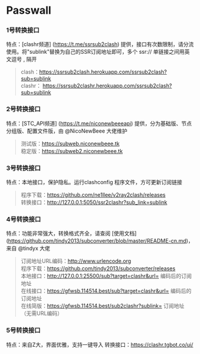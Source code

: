 # Passwall
   
### 1号转换接口
特点：[clashr频道] (https://t.me/ssrsub2clash) 提供，接口有次数限制，请分流使用。将"sublink"替换为自己的SSR订阅地址即可，多个 ssr:// 单链接之间用英文逗号 , 隔开   
>clash：https://ssrsub2clash.herokuapp.com/ssrsub2clash?sub=sublink   
>clashr： https://ssrsub2clashr.herokuapp.com/ssrsub2clash?sub=sublink
   
### 2号转换接口
特点：[STC_API频道] (https://t.me/niconewbeeeapi) 提供，分为基础版、节点分组版、配置文件版，由 @NicoNewBeee 大佬维护   
>测试版：https://subweb.niconewbeee.tk   
>稳定版：https://subweb2.niconewbeee.tk
   
### 3号转换接口
特点：本地接口，保护隐私。运行clashconfig 程序文件，方可更新订阅链接   
>程序下载：https://github.com/ne1llee/v2ray2clash/releases   
>转换接口：http://127.0.0.1:5050/ssr2clashr?sub_link=sublink
   
### 4号转换接口
特点：功能非常强大，转换格式齐全，请查阅 [使用文档] (https://github.com/tindy2013/subconverter/blob/master/README-cn.md)，来自 @tindyx 大佬
>订阅地址URL编码：http://www.urlencode.org   
>程序下载：https://github.com/tindy2013/subconverter/releases   
>本地接口：http://127.0.0.1:25500/sub?target=clashr&url= 编码后的订阅地址   
>在线接口：https://gfwsb.114514.best/sub?target=clashr&url= 编码后的订阅地址   
>在线简版：https://gfwsb.114514.best/sub2clashr?sublink= 订阅地址（无需URL编码）
   
### 5号转换接口
特点：来自Z大，界面优雅，支持一键导入
转换接口：https://clashr.tgbot.co/ui/
